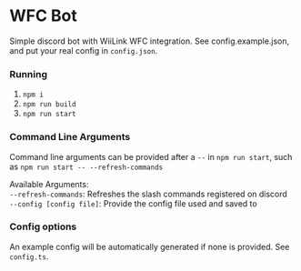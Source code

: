 # WFC Bot

Simple discord bot with WiiLink WFC integration. See config.example.json, and put your real config in `config.json`.

### Running
1. `npm i`
2. `npm run build`
3. `npm run start`

### Command Line Arguments
Command line arguments can be provided after a `--` in `npm run start`, such as `npm run start -- --refresh-commands`

Available Arguments:  
`--refresh-commands`: Refreshes the slash commands registered on discord  
`--config [config file]`: Provide the config file used and saved to  


### Config options
An example config will be automatically generated if none is provided. See `config.ts`.
